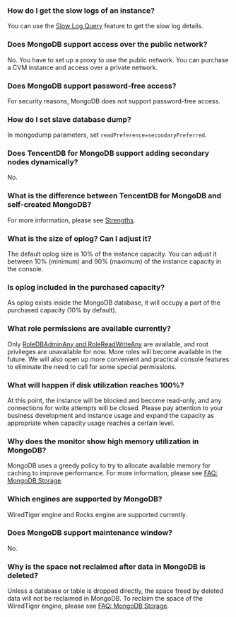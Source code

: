 
### How do I get the slow logs of an instance?
You can use the [Slow Log Query](https://intl.cloud.tencent.com/document/product/240/31454) feature to get the slow log details.

### Does MongoDB support access over the public network?
No. You have to set up a proxy to use the public network. You can purchase a CVM instance and access over a private network.

### Does MongoDB support password-free access?
For security reasons, MongoDB does not support password-free access.

### How do I set slave database dump?
In mongodump parameters, set `readPreference=secondaryPreferred`.

### Does TencentDB for MongoDB support adding secondary nodes dynamically?
No.

### What is the difference between TencentDB for MongoDB and self-created MongoDB?
For more information, please see [Strengths](https://intl.cloud.tencent.com/document/product/240/3545).

### What is the size of oplog? Can I adjust it?
The default oplog size is 10% of the instance capacity. You can adjust it between 10% (minimum) and 90% (maximum) of the instance capacity in the console.

### Is oplog included in the purchased capacity?
As oplog exists inside the MongoDB database, it will occupy a part of the purchased capacity (10% by default).

### What role permissions are available currently?
Only [RoleDBAdminAny and RoleReadWriteAny](https://docs.mongodb.org/v3.0/reference/built-in-roles/) are available, and root privileges are unavailable for now. More roles will become available in the future. We will also open up more convenient and practical console features to eliminate the need to call for some special permissions.

### What will happen if disk utilization reaches 100%?
At this point, the instance will be blocked and become read-only, and any connections for write attempts will be closed. Please pay attention to your business development and instance usage and expand the capacity as appropriate when capacity usage reaches a certain level.

### Why does the monitor show high memory utilization in MongoDB?
MongoDB uses a greedy policy to try to allocate available memory for caching to improve performance. For more information, please see [FAQ: MongoDB Storage](https://docs.mongodb.com/manual/faq/storage/).

### Which engines are supported by MongoDB?
WiredTiger engine and Rocks engine are supported currently.

### Does MongoDB support maintenance window?
No.

### Why is the space not reclaimed after data in MongoDB is deleted?
Unless a database or table is dropped directly, the space freed by deleted data will not be reclaimed in MongoDB. To reclaim the space of the WiredTiger engine, please see [FAQ: MongoDB Storage](https://docs.mongodb.com/manual/faq/storage/).




 
